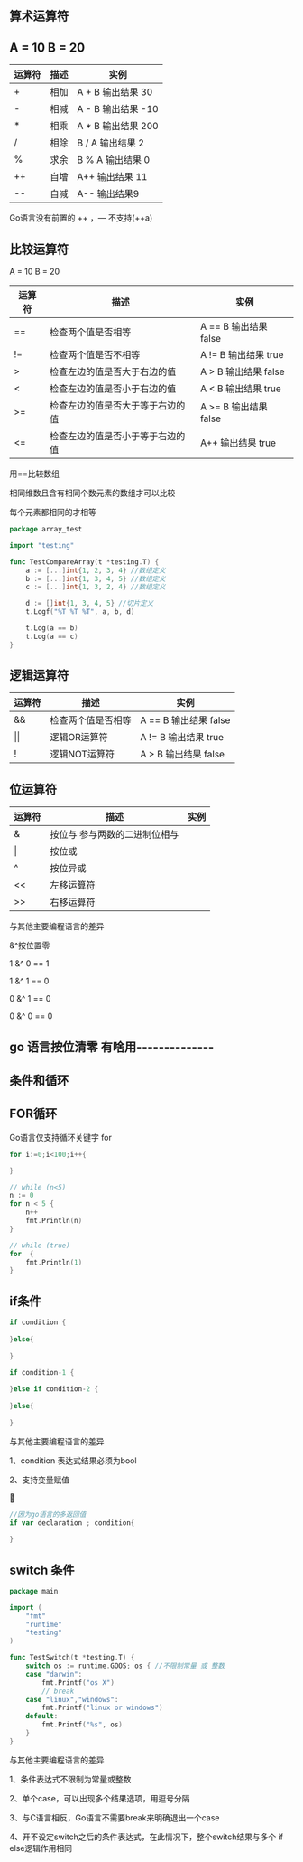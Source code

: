 ## 算术运算符

## A = 10  B = 20

| 运算符 | 描述 | 实例               |
| ------ | ---- | ------------------ |
| +      | 相加 | A + B 输出结果 30  |
| -      | 相减 | A - B 输出结果 -10 |
| *      | 相乘 | A * B 输出结果 200 |
| /      | 相除 | B / A 输出结果 2   |
| %      | 求余 | B % A 输出结果 0   |
| ++     | 自增 | A++ 输出结果 11    |
| --     | 自减 | A--    输出结果9   |

Go语言没有前置的 ++ ，—   不支持(++a) 



## 比较运算符

A = 10  B = 20

| 运算符 | 描述                             | 实例                   |
| ------ | -------------------------------- | ---------------------- |
| ==     | 检查两个值是否相等               | A == B 输出结果 false  |
| !=     | 检查两个值是否不相等             | A != B 输出结果 true   |
| >      | 检查左边的值是否大于右边的值     | A > B 输出结果  false  |
| <      | 检查左边的值是否小于右边的值     | A < B 输出结果  true   |
| >=     | 检查左边的值是否大于等于右边的值 | A >= B 输出结果  false |
| <=     | 检查左边的值是否小于等于右边的值 | A++ 输出结果 true      |



用==比较数组

相同维数且含有相同个数元素的数组才可以比较

每个元素都相同的才相等

```go
package array_test

import "testing"

func TestCompareArray(t *testing.T) {
	a := [...]int{1, 2, 3, 4} //数组定义
	b := [...]int{1, 3, 4, 5} //数组定义
	c := [...]int{1, 3, 2, 4} //数组定义

	d := []int{1, 3, 4, 5} //切片定义
	t.Logf("%T %T %T", a, b, d)

	t.Log(a == b)
	t.Log(a == c)
}
```



## 逻辑运算符

| 运算符 | 描述               | 实例                  |
| ------ | ------------------ | --------------------- |
| &&     | 检查两个值是否相等 | A == B 输出结果 false |
| \|\|   | 逻辑OR运算符       | A != B 输出结果 true  |
| !      | 逻辑NOT运算符      | A > B 输出结果  false |



## 位运算符

| 运算符 | 描述                  | 实例                  |
| ------ | --------------------- | --------------------- |
| &      | 按位与 参与两数的二进制位相与 |                       |
| \|     | 按位或       |  |
| ^      | 按位异或     |  |
| <<     | 左移运算符 |                       |
| >>     | 右移运算符 |                       |

与其他主要编程语言的差异

&^按位置零

1 &^ 0 == 1

1 &^ 1 == 0 

0 &^ 1 == 0

0 &^ 0 == 0



## go 语言按位清零 有啥用--------------



## 条件和循环



## FOR循环

Go语言仅支持循环关键字 for

```go
for i:=0;i<100;i++{

}

// while (n<5)
n := 0
for n < 5 {
	n++
	fmt.Println(n)
}

// while (true)
for  {
	fmt.Println(1)
}

```



## if条件

```go
if condition {
  
}else{
  
}

if condition-1 {
  
}else if condition-2 {
  
}else{
  
}
```

与其他主要编程语言的差异

1、condition 表达式结果必须为bool

2、支持变量赋值



```go
//因为go语言的多返回值
if var declaration ; condition{
	
}
```



## switch 条件

```go
package main

import (
	"fmt"
	"runtime"
	"testing"
)

func TestSwitch(t *testing.T) {
	switch os := runtime.GOOS; os { //不限制常量 或 整数
	case "darwin":
		fmt.Printf("os X")
		// break
	case "linux","windows":
		fmt.Printf("linux or windows")
	default:
		fmt.Printf("%s", os)
	}
}
```

与其他主要编程语言的差异

1、条件表达式不限制为常量或整数

2、单个case，可以出现多个结果选项，用逗号分隔

3、与C语言相反，Go语言不需要break来明确退出一个case

4、开不设定switch之后的条件表达式，在此情况下，整个switch结果与多个 if else逻辑作用相同



